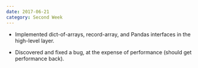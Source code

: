 ```yaml
---
date: 2017-06-21
category: Second Week
---
```


   * Implemented dict-of-arrays, record-array, and Pandas interfaces in the high-level layer.

   * Discovered and fixed a bug, at the expense of performance (should get performance back).
